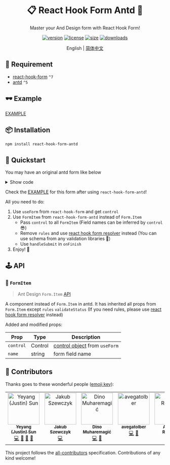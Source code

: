 <div align="center">

# 📋 React Hook Form Antd 🐜

Master your And Design form with React Hook Form!

[![version](https://img.shields.io/npm/v/react-hook-form-antd?style=for-the-badge)](https://www.npmjs.com/package/react-hook-form-antd)
[![license](https://img.shields.io/npm/l/react-hook-form-antd?style=for-the-badge)](https://github.com/jsun969/react-hook-form-antd/blob/main/LICENSE)
[![size](https://img.shields.io/bundlephobia/minzip/react-hook-form-antd?style=for-the-badge)](https://bundlephobia.com/result?p=react-hook-form-antd)
[![downloads](https://img.shields.io/npm/dw/react-hook-form-antd?style=for-the-badge)](https://www.npmjs.com/package/react-hook-form-antd)

English | [简体中文](./README_zh-CN.md)

</div>

## 📜 Requirement

- [react-hook-form](https://github.com/react-hook-form/react-hook-form) `^7`
- [antd](https://github.com/ant-design/ant-design) `^5`

## 🕶 Example

[EXAMPLE](https://codesandbox.io/s/react-hook-form-antd-example-6s0i3z?file=/src/App.tsx)

## 📦 Installation

```bash
npm install react-hook-form-antd
```

## 🎯 Quickstart

You may have an original antd form like below

<details>
<summary>Show code</summary>

```tsx
<Form onFinish={onFinish}>
	<Form.Item
		label="Username"
		name="username"
		rules={[
			{ required: true, message: 'Required' },
			{ max: 15, message: 'Username should be less than 15 characters' },
		]}
	>
		<Input />
	</Form.Item>
	<Form.Item
		label="Password"
		name="password"
		rules={[{ required: true, message: 'Required' }]}
	>
		<Input.Password />
	</Form.Item>
	<Form.Item name="remember" valuePropName="checked">
		<Checkbox>Remember me</Checkbox>
	</Form.Item>
	<Form.Item>
		<Button type="primary" htmlType="submit">
			Submit
		</Button>
	</Form.Item>
</Form>
```

</details>

Check the [EXAMPLE](https://codesandbox.io/s/react-hook-form-antd-example-6s0i3z?file=/src/App.tsx) for this form after using `react-hook-form-antd`!

All you need to do:

1. Use `useForm` from `react-hook-form` and get `control`
2. Use `FormItem` from `react-hook-form-antd` instead of `Form.Item`
   - Pass `control` to all `FormItem` (Field names can be inferred by `control` 😎)
   - Remove `rules` and use [react hook form resolver](https://github.com/react-hook-form/resolvers) instead (You can use schema from any validation libraries 🤩)
   - Use `handleSubmit` in `onFinish`
3. Enjoy! 🎉

## 🕹 API

### 🔗 `FormItem`

> Ant Design `Form.Item` [API](https://ant.design/components/form#formitem)

A component instead of `Form.Item` in antd. It has inherited all props from `Form.Item` except `rules` `validateStatus` (If you need rules, please use [react hook form resolver](https://github.com/react-hook-form/resolvers) instead)

Added and modified props:

| Prop      | Type    | Description                                                                       |
| --------- | ------- | --------------------------------------------------------------------------------- |
| `control` | Control | [control object](https://react-hook-form.com/api/useform/control/) from `useForm` |
| `name`    | string  | form field name                                                                   |

## 👥 Contributors

Thanks goes to these wonderful people ([emoji key](https://allcontributors.org/docs/en/emoji-key)):

<!-- ALL-CONTRIBUTORS-LIST:START - Do not remove or modify this section -->
<!-- prettier-ignore-start -->
<!-- markdownlint-disable -->
<table>
  <tbody>
    <tr>
      <td align="center" valign="top" width="14.28%"><a href="http://jsun.lol"><img src="https://avatars.githubusercontent.com/u/29330847?v=4?s=100" width="100px;" alt="Yeyang (Justin) Sun"/><br /><sub><b>Yeyang (Justin) Sun</b></sub></a><br /><a href="https://github.com/jsun969/react-hook-form-antd/commits?author=jsun969" title="Code">💻</a> <a href="#ideas-jsun969" title="Ideas, Planning, & Feedback">🤔</a> <a href="#maintenance-jsun969" title="Maintenance">🚧</a> <a href="https://github.com/jsun969/react-hook-form-antd/commits?author=jsun969" title="Documentation">📖</a></td>
      <td align="center" valign="top" width="14.28%"><a href="https://github.com/jakub-szewczyk"><img src="https://avatars.githubusercontent.com/u/134627903?v=4?s=100" width="100px;" alt="Jakub Szewczyk"/><br /><sub><b>Jakub Szewczyk</b></sub></a><br /><a href="https://github.com/jsun969/react-hook-form-antd/commits?author=jakub-szewczyk" title="Code">💻</a></td>
      <td align="center" valign="top" width="14.28%"><a href="https://github.com/dmuharemagic"><img src="https://avatars.githubusercontent.com/u/2150642?v=4?s=100" width="100px;" alt="Dino Muharemagić"/><br /><sub><b>Dino Muharemagić</b></sub></a><br /><a href="https://github.com/jsun969/react-hook-form-antd/commits?author=dmuharemagic" title="Code">💻</a> <a href="https://github.com/jsun969/react-hook-form-antd/issues?q=author%3Admuharemagic" title="Bug reports">🐛</a></td>
      <td align="center" valign="top" width="14.28%"><a href="https://github.com/avegatolber"><img src="https://avatars.githubusercontent.com/u/159487029?v=4?s=100" width="100px;" alt="avegatolber"/><br /><sub><b>avegatolber</b></sub></a><br /><a href="https://github.com/jsun969/react-hook-form-antd/commits?author=avegatolber" title="Code">💻</a> <a href="https://github.com/jsun969/react-hook-form-antd/issues?q=author%3Aavegatolber" title="Bug reports">🐛</a></td>
      <td align="center" valign="top" width="14.28%"><a href="http://dev.ahmedrowaihi.lol"><img src="https://avatars.githubusercontent.com/u/67356781?v=4?s=100" width="100px;" alt="Ahmed Rowaihi"/><br /><sub><b>Ahmed Rowaihi</b></sub></a><br /><a href="https://github.com/jsun969/react-hook-form-antd/commits?author=ahmedrowaihi" title="Code">💻</a></td>
      <td align="center" valign="top" width="14.28%"><a href="https://github.com/yorman2401"><img src="https://avatars.githubusercontent.com/u/66335054?v=4?s=100" width="100px;" alt="Yorman Rodriguez"/><br /><sub><b>Yorman Rodriguez</b></sub></a><br /><a href="https://github.com/jsun969/react-hook-form-antd/issues?q=author%3Ayorman2401" title="Bug reports">🐛</a></td>
    </tr>
  </tbody>
</table>

<!-- markdownlint-restore -->
<!-- prettier-ignore-end -->

<!-- ALL-CONTRIBUTORS-LIST:END -->

This project follows the [all-contributors](https://github.com/all-contributors/all-contributors) specification. Contributions of any kind welcome!
